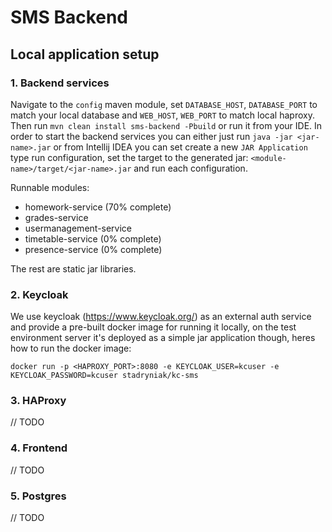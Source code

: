 # SMS Backend

## Local application setup

### 1. Backend services

Navigate to the `config` maven module, set `DATABASE_HOST`, `DATABASE_PORT` to match your local database and
`WEB_HOST`, `WEB_PORT` to match local haproxy. Then run `mvn clean install sms-backend -Pbuild` or run it from
your IDE. In order to start the backend services you can either just run `java -jar <jar-name>.jar` or from 
Intellij IDEA you can set create a new `JAR Application` type run configuration, set the target to the generated
jar: `<module-name>/target/<jar-name>.jar` and run each configuration.

Runnable modules:
- homework-service (70% complete)
- grades-service 
- usermanagement-service
- timetable-service (0% complete)
- presence-service (0% complete)

The rest are static jar libraries.

### 2. Keycloak

We use keycloak (https://www.keycloak.org/) as an external auth service and provide a pre-built docker image
for running it locally, on the test environment server it's deployed as a simple jar application though, heres
how to run the docker image:

`docker run -p <HAPROXY_PORT>:8080 -e KEYCLOAK_USER=kcuser -e KEYCLOAK_PASSWORD=kcuser stadryniak/kc-sms`

### 3. HAProxy

// TODO

### 4. Frontend

// TODO

### 5. Postgres

// TODO